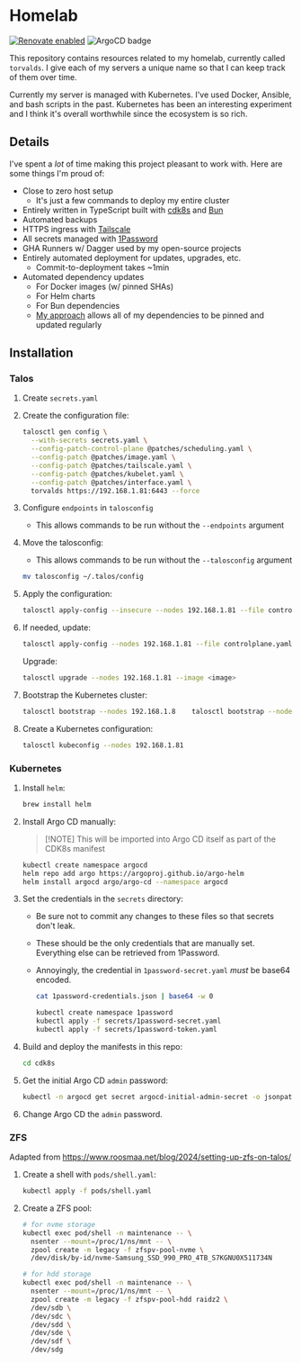 # Homelab

[![Renovate enabled](https://img.shields.io/badge/renovate-enabled-brightgreen.svg)](https://renovatebot.com/)
![ArgoCD badge](https://argocd.tailnet-1a49.ts.net/api/badge?name=torvalds)

This repository contains resources related to my homelab, currently called
`torvalds`. I give each of my servers a unique name so that I can keep track of
them over time.

Currently my server is managed with Kubernetes. I've used Docker, Ansible, and
bash scripts in the past. Kubernetes has been an interesting experiment and I
think it's overall worthwhile since the ecosystem is so rich.

## Details

I've spent a _lot_ of time making this project pleasant to work with. Here are
some things I'm proud of:

- Close to zero host setup
  - It's just a few commands to deploy my entire cluster
- Entirely written in TypeScript built with [cdk8s](https://cdk8s.io/) and
  [Bun](https://bun.sh/)
- Automated backups
- HTTPS ingress with [Tailscale](https://tailscale.com/)
- All secrets managed with [1Password](https://1password.com/)
- GHA Runners w/ Dagger used by my open-source projects
- Entirely automated deployment for updates, upgrades, etc.
  - Commit-to-deployment takes ~1min
- Automated dependency updates
  - For Docker images (w/ pinned SHAs)
  - For Helm charts
  - For Bun dependencies
  - [My approach](https://github.com/shepherdjerred/homelab/blob/main/src/cdk8s/src/versions.ts)
    allows all of my dependencies to be pinned and updated regularly

## Installation

### Talos

1. Create `secrets.yaml`
1. Create the configuration file:

   ```bash
   talosctl gen config \
     --with-secrets secrets.yaml \
     --config-patch-control-plane @patches/scheduling.yaml \
     --config-patch @patches/image.yaml \
     --config-patch @patches/tailscale.yaml \
     --config-patch @patches/kubelet.yaml \
     --config-patch @patches/interface.yaml \
     torvalds https://192.168.1.81:6443 --force
   ```

1. Configure `endpoints` in `talosconfig`
   - This allows commands to be run without the `--endpoints` argument

1. Move the talosconfig:
   - This allows commands to be run without the `--talosconfig` argument

   ```bash
   mv talosconfig ~/.talos/config
   ```

1. Apply the configuration:

   ```bash
   talosctl apply-config --insecure --nodes 192.168.1.81 --file controlplane.yaml
   ```

1. If needed, update:

   ```bash
   talosctl apply-config --nodes 192.168.1.81 --file controlplane.yaml
   ```

   Upgrade:

   ```bash
   talosctl upgrade --nodes 192.168.1.81 --image <image>
   ```

1. Bootstrap the Kubernetes cluster:

   ```bash
   talosctl bootstrap --nodes 192.168.1.8    talosctl bootstrap --nodes 192.168.1.811
   ```

1. Create a Kubernetes configuration:

   ```bash
   talosctl kubeconfig --nodes 192.168.1.81
   ```

### Kubernetes

1. Install `helm`:

   ```bash
   brew install helm
   ```

1. Install Argo CD manually:

   > [!NOTE] This will be imported into Argo CD itself as part of the CDK8s
   > manifest

   ```bash
   kubectl create namespace argocd
   helm repo add argo https://argoproj.github.io/argo-helm
   helm install argocd argo/argo-cd --namespace argocd
   ```

1. Set the credentials in the `secrets` directory:
   - Be sure not to commit any changes to these files so that secrets don't
     leak.
   - These should be the only credentials that are manually set. Everything else
     can be retrieved from 1Password.
   - Annoyingly, the credential in `1password-secret.yaml` _must_ be base64
     encoded.

     ```bash
     cat 1password-credentials.json | base64 -w 0
     ```

     ```bash
     kubectl create namespace 1password
     kubectl apply -f secrets/1password-secret.yaml
     kubectl apply -f secrets/1password-token.yaml
     ```

1. Build and deploy the manifests in this repo:

   ```bash
   cd cdk8s
   ```

1. Get the initial Argo CD `admin` password:

   ```bash
   kubectl -n argocd get secret argocd-initial-admin-secret -o jsonpath="{.data.password}" | base64 -d
   ```

1. Change Argo CD the `admin` password.

### ZFS

Adapted from <https://www.roosmaa.net/blog/2024/setting-up-zfs-on-talos/>

1. Create a shell with `pods/shell.yaml`:

   ```bash
   kubectl apply -f pods/shell.yaml
   ```

1. Create a ZFS pool:

   ```bash
   # for nvme storage
   kubectl exec pod/shell -n maintenance -- \
     nsenter --mount=/proc/1/ns/mnt -- \
     zpool create -m legacy -f zfspv-pool-nvme \
     /dev/disk/by-id/nvme-Samsung_SSD_990_PRO_4TB_S7KGNU0X511734N

   # for hdd storage
   kubectl exec pod/shell -n maintenance -- \
     nsenter --mount=/proc/1/ns/mnt -- \
     zpool create -m legacy -f zfspv-pool-hdd raidz2 \
     /dev/sdb \
     /dev/sdc \
     /dev/sdd \
     /dev/sde \
     /dev/sdf \
     /dev/sdg
   ```
